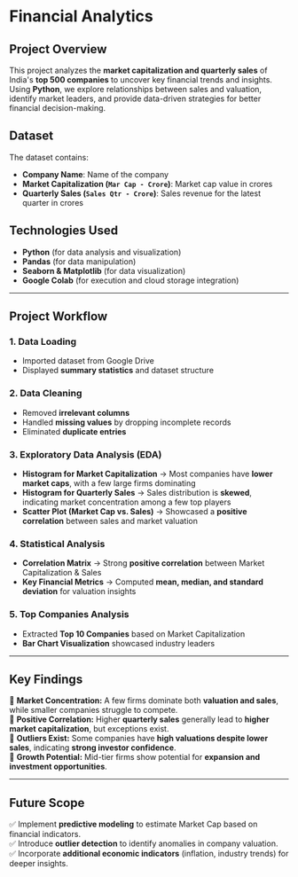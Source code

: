 # **Financial Analytics**  

## **Project Overview**  
This project analyzes the **market capitalization and quarterly sales** of India's **top 500 companies** to uncover key financial trends and insights. Using **Python**, we explore relationships between sales and valuation, identify market leaders, and provide data-driven strategies for better financial decision-making.  

## **Dataset**  
The dataset contains:  
- **Company Name**: Name of the company  
- **Market Capitalization (`Mar Cap - Crore`)**: Market cap value in crores  
- **Quarterly Sales (`Sales Qtr - Crore`)**: Sales revenue for the latest quarter in crores  

## **Technologies Used**  
- **Python** (for data analysis and visualization)  
- **Pandas** (for data manipulation)  
- **Seaborn & Matplotlib** (for data visualization)  
- **Google Colab** (for execution and cloud storage integration)  

---

## **Project Workflow**  

### **1. Data Loading**  
- Imported dataset from Google Drive  
- Displayed **summary statistics** and dataset structure  

### **2. Data Cleaning**  
- Removed **irrelevant columns**  
- Handled **missing values** by dropping incomplete records  
- Eliminated **duplicate entries**  

### **3. Exploratory Data Analysis (EDA)**  
- **Histogram for Market Capitalization** → Most companies have **lower market caps**, with a few large firms dominating  
- **Histogram for Quarterly Sales** → Sales distribution is **skewed**, indicating market concentration among a few top players  
- **Scatter Plot (Market Cap vs. Sales)** → Showcased a **positive correlation** between sales and market valuation  

### **4. Statistical Analysis**  
- **Correlation Matrix** → Strong **positive correlation** between Market Capitalization & Sales  
- **Key Financial Metrics** → Computed **mean, median, and standard deviation** for valuation insights  

### **5. Top Companies Analysis**  
- Extracted **Top 10 Companies** based on Market Capitalization  
- **Bar Chart Visualization** showcased industry leaders  

---

## **Key Findings**  
📌 **Market Concentration:** A few firms dominate both **valuation and sales**, while smaller companies struggle to compete.  
📌 **Positive Correlation:** Higher **quarterly sales** generally lead to **higher market capitalization**, but exceptions exist.  
📌 **Outliers Exist:** Some companies have **high valuations despite lower sales**, indicating **strong investor confidence**.  
📌 **Growth Potential:** Mid-tier firms show potential for **expansion and investment opportunities**.  

---

## **Future Scope**  
✅ Implement **predictive modeling** to estimate Market Cap based on financial indicators.  
✅ Introduce **outlier detection** to identify anomalies in company valuation.  
✅ Incorporate **additional economic indicators** (inflation, industry trends) for deeper insights.  


